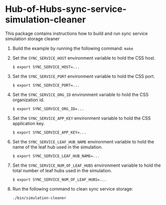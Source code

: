 # Hub-of-Hubs-sync-service-simulation-cleaner

This package contains instructions how to build and run sync service simulation storage cleaner 

1. Build the example by running the following command: `make`

1. Set the `SYNC_SERVICE_HOST` environment variable to hold the CSS host.
    ```
    $ export SYNC_SERVICE_HOST=...
    ```
    
1. Set the `SYNC_SERVICE_PORT` environment variable to hold the CSS port.
    ```
    $ export SYNC_SERVICE_PORT=...
    ```
    
1. Set the `SYNC_SERVICE_ORG_ID` environment variable to hold the CSS organization id.
    ```
    $ export SYNC_SERVICE_ORG_ID=...
    ```

1. Set the `SYNC_SERVICE_APP_KEY` environment variable to hold the CSS application key.
    ```
    $ export SYNC_SERVICE_APP_KEY=...
    ```
    
1. Set the `SYNC_SERVICE_LEAF_HUB_NAME` environment variable to hold the name of the leaf hub used in the simulation.
    ```
    $ export SYNC_SERVICE_LEAF_HUB_NAME=...
    ```

1. Set the `SYNC_SERVICE_NUM_OF_LEAF_HUBS` environment variable to hold the total number of leaf hubs used in the simulation.
    ```
    $ export SYNC_SERVICE_NUM_OF_LEAF_HUBS=...
    ```  

1. Run the following command to clean sync service storage:  
    ```
    ./bin/simulation-cleaner
    ```
